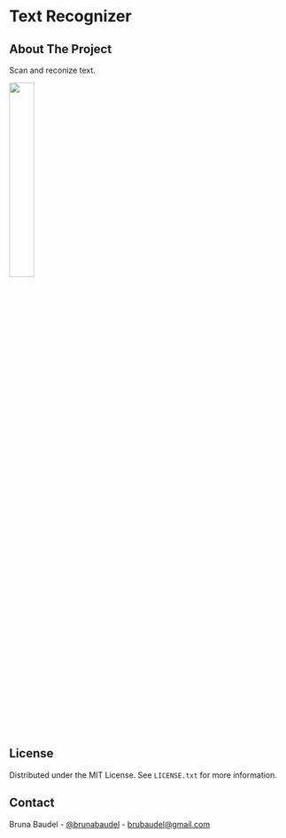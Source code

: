 # Text Recognizer

<!-- ABOUT THE PROJECT -->
## About The Project

Scan and reconize text.

<img src="https://github.com/brunabaudel/textRecognizer/blob/main/screenshoots/scanner.png" width=30% height=30%>

<!-- LICENSE -->
## License

Distributed under the MIT License. See `LICENSE.txt` for more information.

<!-- CONTACT -->
## Contact

Bruna Baudel - [@brunabaudel](https://twitter.com/brunabaudel) - brubaudel@gmail.com
